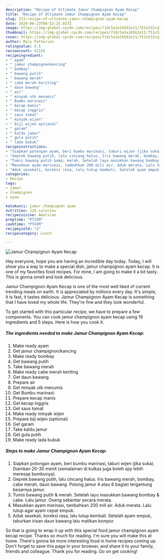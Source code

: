```yaml
---
description: "Recipe of Ultimate Jamur Champignon Ayam Kecap"
title: "Recipe of Ultimate Jamur Champignon Ayam Kecap"
slug: 233-recipe-of-ultimate-jamur-champignon-ayam-kecap
date: 2020-08-23T08:52:25.837Z
image: https://img-global.cpcdn.com/recipes/71dc5a3a16562e11/751x532cq70/jamur-champignon-ayam-kecap-foto-resep-utama.jpg
thumbnail: https://img-global.cpcdn.com/recipes/71dc5a3a16562e11/751x532cq70/jamur-champignon-ayam-kecap-foto-resep-utama.jpg
cover: https://img-global.cpcdn.com/recipes/71dc5a3a16562e11/751x532cq70/jamur-champignon-ayam-kecap-foto-resep-utama.jpg
author: Mary Patterson
ratingvalue: 4.5
reviewcount: 41126
recipeingredient:
- " ayam"
- " jamur champignonkancing"
- " bombay"
- " bawang putih"
- " bawang merah"
- " cabe merah keriting"
- " daun bawang"
- " air"
- " minyak utk menumis"
- " Bumbu marinasi"
- " kecap manis"
- " kecap inggris"
- " saus tomat"
- " minyak wijen"
- " biji wijen optional"
- " garam"
- " kaldu jamur"
- " gula putih"
- " lada bubuk"
recipeinstructions:
- "Siapkan potongan ayam, beri bumbu marinasi, taburi wijen (jika suka). Diamkan 20-30 menit (semalaman di kulkas juga boleh spy lebih meresap bumbunya)."
- "Geprek bawang putih, lalu cincang halus. Iris bawang merah, bombay, cabe merah, daun bawang. Potong jamur 4 atau 6 bagian tergantung besarnya jamur."
- "Tumis bawang putih &amp; merah. Setelah layu masukkan bawang bombay &amp; cabe. Lalu jamur. Oseng sebentar secara merata."
- "Masukkan ayam marinasi, tambahkan 200 mili air. Aduk merata. Lalu tutup agar ayam cepat empuk."
- "Aduk sesekali, koreksi rasa, lalu tutup kembali. Setelah ayam empuk, taburkan irisan daun bawang lalu matikan kompor."
categories:
- Recipe
tags:
- jamur
- champignon
- ayam

katakunci: jamur champignon ayam 
nutrition: 128 calories
recipecuisine: American
preptime: "PT15M"
cooktime: "PT45M"
recipeyield: "2"
recipecategory: Lunch

---
```



![Jamur Champignon Ayam Kecap](https://img-global.cpcdn.com/recipes/71dc5a3a16562e11/751x532cq70/jamur-champignon-ayam-kecap-foto-resep-utama.jpg)

Hey everyone, hope you are having an incredible day today. Today, I will show you a way to make a special dish, jamur champignon ayam kecap. It is one of my favorites food recipes. For mine, I am going to make it a bit tasty. This is gonna smell and look delicious.



Jamur Champignon Ayam Kecap is one of the most well liked of current trending meals on earth. It is appreciated by millions every day. It's simple, it is fast, it tastes delicious. Jamur Champignon Ayam Kecap is something that I have loved my whole life. They're fine and they look wonderful.


To get started with this particular recipe, we have to prepare a few components. You can cook jamur champignon ayam kecap using 19 ingredients and 5 steps. Here is how you cook it.

<!--inarticleads1-->

##### The ingredients needed to make Jamur Champignon Ayam Kecap:

1. Make ready  ayam
1. Get  jamur champignon/kancing
1. Make ready  bombay
1. Get  bawang putih
1. Take  bawang merah
1. Make ready  cabe merah keriting
1. Get  daun bawang
1. Prepare  air
1. Get  minyak utk menumis
1. Get  Bumbu marinasi:
1. Prepare  kecap manis
1. Get  kecap inggris
1. Get  saus tomat
1. Make ready  minyak wijen
1. Prepare  biji wijen (optional)
1. Get  garam
1. Take  kaldu jamur
1. Get  gula putih
1. Make ready  lada bubuk




<!--inarticleads2-->

##### Steps to make Jamur Champignon Ayam Kecap:

1. Siapkan potongan ayam, beri bumbu marinasi, taburi wijen (jika suka). Diamkan 20-30 menit (semalaman di kulkas juga boleh spy lebih meresap bumbunya).
1. Geprek bawang putih, lalu cincang halus. Iris bawang merah, bombay, cabe merah, daun bawang. Potong jamur 4 atau 6 bagian tergantung besarnya jamur.
1. Tumis bawang putih &amp; merah. Setelah layu masukkan bawang bombay &amp; cabe. Lalu jamur. Oseng sebentar secara merata.
1. Masukkan ayam marinasi, tambahkan 200 mili air. Aduk merata. Lalu tutup agar ayam cepat empuk.
1. Aduk sesekali, koreksi rasa, lalu tutup kembali. Setelah ayam empuk, taburkan irisan daun bawang lalu matikan kompor.




So that is going to wrap it up with this special food jamur champignon ayam kecap recipe. Thanks so much for reading. I'm sure you will make this at home. There's gonna be more interesting food in home recipes coming up. Don't forget to save this page in your browser, and share it to your family, friends and colleague. Thank you for reading. Go on get cooking!
